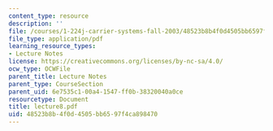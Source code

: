 ```yaml
---
content_type: resource
description: ''
file: /courses/1-224j-carrier-systems-fall-2003/48523b8b4f0d4505bb6597f4ca898470_lecture8.pdf
file_type: application/pdf
learning_resource_types:
- Lecture Notes
license: https://creativecommons.org/licenses/by-nc-sa/4.0/
ocw_type: OCWFile
parent_title: Lecture Notes
parent_type: CourseSection
parent_uid: 6e7535c1-00a4-1547-ff0b-38320040a0ce
resourcetype: Document
title: lecture8.pdf
uid: 48523b8b-4f0d-4505-bb65-97f4ca898470
---
```

